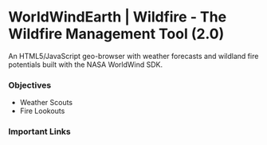 # WorldWindEarth | Wildfire - The Wildfire Management Tool (2.0)
An HTML5/JavaScript geo-browser with weather forecasts and wildland fire potentials built with the NASA WorldWind SDK.

### Objectives
- Weather Scouts
- Fire Lookouts


### Important Links
